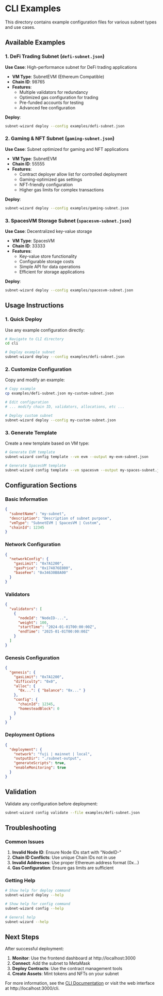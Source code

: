# CLI Examples

This directory contains example configuration files for various subnet types and use cases.

## Available Examples

### 1. DeFi Trading Subnet (`defi-subnet.json`)
**Use Case**: High-performance subnet for DeFi trading applications
- **VM Type**: SubnetEVM (Ethereum Compatible)
- **Chain ID**: 98765
- **Features**: 
  - Multiple validators for redundancy
  - Optimized gas configuration for trading
  - Pre-funded accounts for testing
  - Advanced fee configuration

**Deploy**:
```bash
subnet-wizard deploy --config examples/defi-subnet.json
```

### 2. Gaming & NFT Subnet (`gaming-subnet.json`)
**Use Case**: Subnet optimized for gaming and NFT applications
- **VM Type**: SubnetEVM
- **Chain ID**: 55555
- **Features**:
  - Contract deployer allow list for controlled deployment
  - Gaming-optimized gas settings
  - NFT-friendly configuration
  - Higher gas limits for complex transactions

**Deploy**:
```bash
subnet-wizard deploy --config examples/gaming-subnet.json
```

### 3. SpacesVM Storage Subnet (`spacesvm-subnet.json`)
**Use Case**: Decentralized key-value storage
- **VM Type**: SpacesVM
- **Chain ID**: 33333
- **Features**:
  - Key-value store functionality
  - Configurable storage costs
  - Simple API for data operations
  - Efficient for storage applications

**Deploy**:
```bash
subnet-wizard deploy --config examples/spacesvm-subnet.json
```

## Usage Instructions

### 1. Quick Deploy
Use any example configuration directly:

```bash
# Navigate to CLI directory
cd cli

# Deploy example subnet
subnet-wizard deploy --config examples/defi-subnet.json
```

### 2. Customize Configuration
Copy and modify an example:

```bash
# Copy example
cp examples/defi-subnet.json my-custom-subnet.json

# Edit configuration
# ... modify chain ID, validators, allocations, etc ...

# Deploy custom subnet
subnet-wizard deploy --config my-custom-subnet.json
```

### 3. Generate Template
Create a new template based on VM type:

```bash
# Generate EVM template
subnet-wizard config template --vm evm --output my-evm-subnet.json

# Generate SpacesVM template
subnet-wizard config template --vm spacesvm --output my-spaces-subnet.json
```

## Configuration Sections

### Basic Information
```json
{
  "subnetName": "my-subnet",
  "description": "Description of subnet purpose",
  "vmType": "SubnetEVM | SpacesVM | Custom",
  "chainId": 12345
}
```

### Network Configuration
```json
{
  "networkConfig": {
    "gasLimit": "0x7A1200",
    "gasPrice": "0x174876E800",
    "baseFee": "0x34630B8A00"
  }
}
```

### Validators
```json
{
  "validators": [
    {
      "nodeId": "NodeID-...",
      "weight": 100,
      "startTime": "2024-01-01T00:00:00Z",
      "endTime": "2025-01-01T00:00:00Z"
    }
  ]
}
```

### Genesis Configuration
```json
{
  "genesis": {
    "gasLimit": "0x7A1200",
    "difficulty": "0x0",
    "alloc": {
      "0x...": { "balance": "0x..." }
    },
    "config": {
      "chainId": 12345,
      "homesteadBlock": 0
    }
  }
}
```

### Deployment Options
```json
{
  "deployment": {
    "network": "fuji | mainnet | local",
    "outputDir": "./subnet-output",
    "generateScripts": true,
    "enableMonitoring": true
  }
}
```

## Validation

Validate any configuration before deployment:

```bash
subnet-wizard config validate --file examples/defi-subnet.json
```

## Troubleshooting

### Common Issues

1. **Invalid Node ID**: Ensure Node IDs start with "NodeID-"
2. **Chain ID Conflicts**: Use unique Chain IDs not in use
3. **Invalid Addresses**: Use proper Ethereum address format (0x...)
4. **Gas Configuration**: Ensure gas limits are sufficient

### Getting Help

```bash
# Show help for deploy command
subnet-wizard deploy --help

# Show help for config command
subnet-wizard config --help

# General help
subnet-wizard --help
```

## Next Steps

After successful deployment:

1. **Monitor**: Use the frontend dashboard at http://localhost:3000
2. **Connect**: Add the subnet to MetaMask
3. **Deploy Contracts**: Use the contract management tools
4. **Create Assets**: Mint tokens and NFTs on your subnet

For more information, see the [CLI Documentation](../README.md) or visit the web interface at http://localhost:3000/cli.
